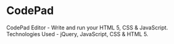 # CodePad
CodePad Editor - Write and run your HTML 5, CSS &amp; JavaScript. 
Technologies Used - jQuery, JavaScript, CSS & HTML 5.
